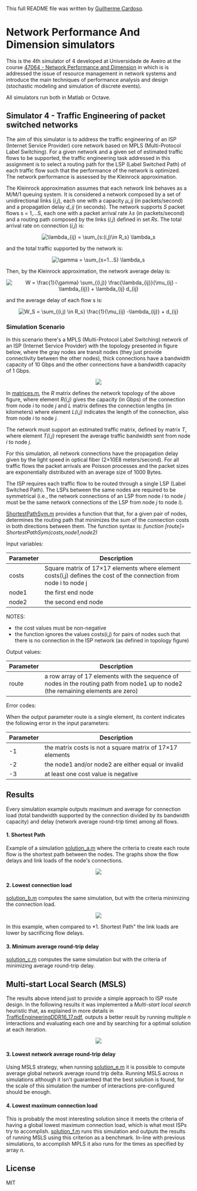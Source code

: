 This full README file was written by [Guilherme Cardoso](https://github.com/luminoso).

# Network Performance And Dimension simulators

This is the 4th simulator of 4 developed at Universidade de Aveiro at the course [47064 - Network Performance and Dimension](https://www.ua.pt/uc/2306) in which is is addressed the issue of resource management in network systems and introduce the main techniques of performance analysis and design (stochastic modeling and simulation of discrete events).

All simulators run both in Matlab or Octave.

## Simulator 4 - Traffic Engineering of packet switched networks

The aim of this simulator is to address the traffic engineering of an ISP (Internet Service Provider) core network based on MPLS (Multi-Protocol Label Switching). For a given network and a given set of estimated traffic flows to be supported, the traffic engineering task addressed in this assignment is to select a routing path for the LSP (Label Switched Path) of each traffic flow such that the performance of the network is optimized. The network performance is assessed by the Kleinrock approximation.

The Kleinrock approximation assumes that each network link behaves as a M/M/1 queuing system. It is considered a network composed by a set of unidirectional links (*i,j*), each one with a capacity *μ_ij* (in packets/second) and a propagation delay *d_ij* (in seconds). The network supports *S* packet flows s = 1,...S, each one with a packet arrival rate *λs* (in packets/second) and a routing path composed by the links (*i,j*) defined in set *Rs*. The total arrival rate on connection (*i,j*) is:

<p align="center"> 
<img src="https://latex.codecogs.com/svg.latexhttps://latex.codecogs.com/svg.latex?%5Clarge%20%5Clambda_%7Bij%7D%20%3D%20%5Csum_%7Bs%3A%28i%2Cj%29%5Cin%20R_s%7D%20%5Clambda_s" alt="\lambda_{ij} = \sum_{s:(i,j)\in R_s} \lambda_s">
</p>

and the total traffic supported by the network is:

<p align="center"> 
<img src="https://latex.codecogs.com/svg.latex?%5Clarge%20%5Cgamma%20%3D%20%5Csum_%7Bs%3D1...S%7D%20%5Clambda_s" alt="\gamma = \sum_{s=1...S} \lambda_s">
</p>

Then, by the Kleinrock approximation, the network average delay is:

<p align="center"> 
<img src="https://latex.codecogs.com/svg.latex?%5Clarge%20W%20%3D%20%5Cfrac%7B1%7D%7B%5Cgamma%7D%20%5Csum_%7B%28i%2Cj%29%7D%20%5Cfrac%7B%5Clambda_%7Bij%7D%7D%7B%5Cmu_%7Bij%7D%20-%5Clambda_%7Bij%7D%7D%20&plus;%20%5Clambda_%7Bij%7D%20d_%7Bij%7D" alt="W = \frac{1}{\gamma} \sum_{(i,j)} \frac{\lambda_{ij}}{\mu_{ij} -\lambda_{ij}} + \lambda_{ij} d_{ij}">
</p>

and the average delay of each flow s is:

<p align="center"> 
<img src="https://latex.codecogs.com/svg.latex?%5Clarge%20W_S%20%3D%20%5Csum_%7B%28i%2Cj%29%20%5Cin%20R_s%7D%20%5Cfrac%7B1%7D%7B%5Cmu_%7Bij%7D%20-%5Clambda_%7Bij%7D%7D%20&plus;%20d_%7Bij%7D" alt="W_S = \sum_{(i,j) \in R_s} \frac{1}{\mu_{ij} -\lambda_{ij}} + d_{ij}">
</p>

### Simulation Scenario

In this scenario there's a MPLS (Multi-Protocol Label Switching) network of an ISP (Internet Service Provider) with the topology presented in figure below, where the gray nodes are transit nodes (they just provide connectivity between the other nodes), thick connections have a bandwidth capacity of 10 Gbps and the other connections have a bandwidth capacity of 1 Gbps. 

<p align="center"> 
	<img src="https://github.com/luminoso/npr-simulator4/raw/master/doc/topology.png">
</p>

In [matrices.m](matrices.m), the *R* matrix defines the network topology of the above figure, where element *R(i,j)* gives the capacity (in Gbps) of the connection from node *i* to node *j* and  *L* matrix defines the connection lengths (in kilometers) where element *L(i,j)* indicates the length of the connection, also from node *i* to node *j*. 

The network must support an estimated traffic matrix, defined by matrix *T*, where element *T(i,j)* represent the average traffic bandwidth sent from node *i* to node *j*.

For this simulation, all network connections have the propagation delay given by the light speed in optical fiber (2×10E8 meters/second). For all traffic flows the packet arrivals are Poisson processes and the packet sizes are exponentially distributed with an average size of 1000 Bytes. 

The ISP requires each traffic flow to be routed through a single LSP (Label Switched Path). The LSPs between the same nodes are required to be symmetrical (i.e., the network connections of an LSP from node *i* to node *j* must be the same network connections of the LSP from node *j* to node *i*).

[ShortestPathSym.m](ShortestPathSym.m) provides a function that that, for a given pair of nodes, determines the routing path that minimizes the sum of the connection costs in both directions between them. The function syntax is: *function [route]= ShortestPathSym(costs,node1,node2)*

Input variables:

| Parameter | Description                                                                                                       |
|-----------|-------------------------------------------------------------------------------------------------------------------|
| costs     | Square matrix of 17×17 elements where element costs(i,j) defines the cost of the connection from node i to node j |
| node1     | the first end node                                                                                                |
| node2     | the second end node                                                                                               |

NOTES:
* the cost values must be non-negative
* the function ignores the values costs(i,j) for pairs of nodes such that
there is no connection in the ISP network (as defined in topology figure)

Output values:

| Parameter | Description |
|-----------|------------------------------------------------------------------------------------------------------------------------------------|
| route | a row array of 17 elements with the sequence of nodes in the routing path from node1 up to node2 (the remaining elements are zero) |

Error codes:

When the output parameter route is a single element, its content indicates the following error in the input parameters:

| Parameter | Description                                               |
|-----------|-----------------------------------------------------------|
| -1        | the matrix costs is not a square matrix of 17×17 elements |
| -2        | the node1 and/or node2 are either equal or invalid        |
| -3        | at least one cost value is negative                       |


## Results

Every simulation example outputs maximum and average for connection load (total bandwidth supported by the connection divided by its bandwidth capacity) and delay (network average round-trip time) among all flows.

#### 1. Shortest Path

Example of a simulation [solution_a.m](solution_a.m) where the criteria to create each route flow is the shortest path between the nodes. The graphs show the flow delays and link loads of the node's connections.

<p align="center"> 
	<img src="https://github.com/luminoso/npr-simulator4/raw/master/doc/a_shortest_path.png">
</p>

#### 2. Lowest connection load

[solution_b.m](solution_b.m) computes the same simulation, but with the criteria minimizing the connection load.

<p align="center"> 
	<img src="https://github.com/luminoso/npr-simulator4/raw/master/doc/b_lower_load.png">
</p>

In this example, when compared to *1. Shortest Path" the link loads are lower by sacrificing flow delays. 

#### 3. Minimum average round-trip delay

[solution_c.m](solution_c.m) computes the same simulation but with the criteria of minimizing average round-trip delay.

## Multi-start Local Search (MSLS)

The results above intend just to provide a simple approach to ISP route design. In the following results it was implemented a *Multi-start local search* heuristic that, as explained in more details in [TrafficEngineeringDDR16_17.pdf](doc/TrafficEngineeringDDR16_17.pdf), outputs a better result by running multiple *n* interactions and evaluating each one and by searching for a optimal solution at each iteration.

<p align="center"> 
	<img src="https://raw.githubusercontent.com/luminoso/npr-simulator4/master/doc/multi_start_local_search_h_2.png">
</p>

#### 3. Lowest network average round-trip delay

Using MSLS strategy, when running [solution_e.m](solution_e.m) it is possible to compute average global network average round trip delta. Running MSLS across *n* simulations although it isn't guaranteed that the best solution is found, for the scale of this simulation the number of interactions pre-configured should be enough.

#### 4. Lowest maximum connection load

This is probably the most interesting solution since it meets the criteria of having a global lowest maximum connection load, which is what most ISPs try to accomplish. [solution_f.m](solution_f.m) runs this simulation and outputs the results of running MSLS using this criterion as a benchmark. In-line with previous simulations, to accomplish MPLS it also runs for the times as specified by array *n*.

## License
MIT
